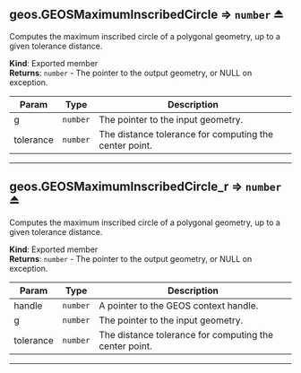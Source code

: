 <a name="exp_module_geos--geos.GEOSMaximumInscribedCircle"></a>

## geos.GEOSMaximumInscribedCircle ⇒ <code>number</code> ⏏
Computes the maximum inscribed circle of a polygonal geometry, up to a given tolerance distance.

**Kind**: Exported member  
**Returns**: <code>number</code> - The pointer to the output geometry, or NULL on exception.  

| Param | Type | Description |
| --- | --- | --- |
| g | <code>number</code> | The pointer to the input geometry. |
| tolerance | <code>number</code> | The distance tolerance for computing the center point. |


---
<a name="exp_module_geos--geos.GEOSMaximumInscribedCircle_r"></a>

## geos.GEOSMaximumInscribedCircle\_r ⇒ <code>number</code> ⏏
Computes the maximum inscribed circle of a polygonal geometry, up to a given tolerance distance.

**Kind**: Exported member  
**Returns**: <code>number</code> - The pointer to the output geometry, or NULL on exception.  

| Param | Type | Description |
| --- | --- | --- |
| handle | <code>number</code> | A pointer to the GEOS context handle. |
| g | <code>number</code> | The pointer to the input geometry. |
| tolerance | <code>number</code> | The distance tolerance for computing the center point. |


---
